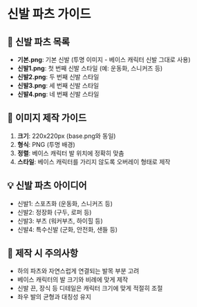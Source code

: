 # 신발 파츠 가이드

## 📝 신발 파츠 목록
- **기본.png**: 기본 신발 (투명 이미지 - 베이스 캐릭터 신발 그대로 사용)
- **신발1.png**: 첫 번째 신발 스타일 (예: 운동화, 스니커즈 등)
- **신발2.png**: 두 번째 신발 스타일
- **신발3.png**: 세 번째 신발 스타일  
- **신발4.png**: 네 번째 신발 스타일

## 🎨 이미지 제작 가이드
1. **크기**: 220x220px (base.png와 동일)
2. **형식**: PNG (투명 배경)
3. **정렬**: 베이스 캐릭터 발 위치에 정확히 맞춤
4. **스타일**: 베이스 캐릭터를 가리지 않도록 오버레이 형태로 제작

## 💡 신발 파츠 아이디어
- 신발1: 스포츠화 (운동화, 스니커즈 등)
- 신발2: 정장화 (구두, 로퍼 등)
- 신발3: 부츠 (워커부츠, 하이힐 등)
- 신발4: 특수신발 (군화, 안전화, 샌들 등)

## 📐 제작 시 주의사항
- 하의 파츠와 자연스럽게 연결되는 발목 부분 고려
- 베이스 캐릭터의 발 크기와 비례에 맞게 제작
- 신발 끈, 장식 등 디테일은 캐릭터 크기에 맞게 적절히 조절
- 좌우 발의 균형과 대칭성 유지
